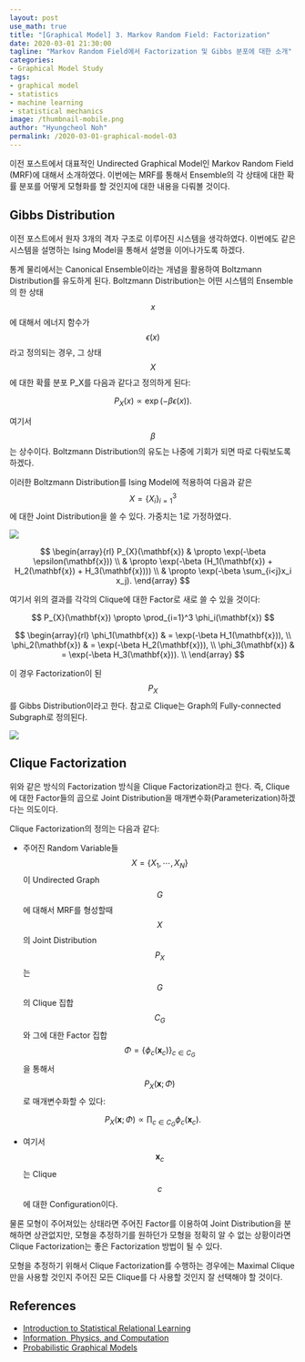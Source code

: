 ```yaml
---
layout: post
use_math: true
title: "[Graphical Model] 3. Markov Random Field: Factorization"
date: 2020-03-01 21:30:00
tagline: "Markov Random Field에서 Factorization 및 Gibbs 분포에 대한 소개"
categories:
- Graphical Model Study
tags:
- graphical model
- statistics
- machine learning
- statistical mechanics
image: /thumbnail-mobile.png
author: "Hyungcheol Noh"
permalink: /2020-03-01-graphical-model-03
---
```


이전 포스트에서 대표적인 Undirected Graphical Model인 Markov Random Field (MRF)에 대해서 소개하였다. 이번에는 MRF를 통해서 Ensemble의 각 상태에 대한 확률 분포를 어떻게 모형화를 할 것인지에 대한 내용을 다뤄볼 것이다.

## Gibbs Distribution
이전 포스트에서 원자 3개의 격자 구조로 이루어진 시스템을 생각하였다. 이번에도 같은 시스템을 설명하는 Ising Model을 통해서 설명을 이어나가도록 하겠다.

통계 물리에서는 Canonical Ensemble이라는 개념을 활용하여 Boltzmann Distribution를 유도하게 된다. Boltzmann Distribution는 어떤 시스템의 Ensemble의 한 상태 $$x$$에 대해서 에너지 함수가 $$\epsilon(x)$$라고 정의되는 경우, 그 상태 $$X$$에 대한 확률 분포 P_X를 다음과 같다고 정의하게 된다:

$$
P_{X}(x) \propto \exp(-\beta \epsilon(x)).
$$

여기서 $$\beta$$는 상수이다. Boltzmann Distribution의 유도는 나중에 기회가 되면 따로 다뤄보도록 하겠다.

이러한 Boltzmann Distribution를 Ising Model에 적용하여 다음과 같은 $$X=\{X_i \}_{i=1}^3$$에 대한 Joint Distribution을 쓸 수 있다. 가중치는 1로 가정하였다.

![](/assets/img/2020-01-26-graphical-model-02/2020-01-26-graphical-model-02_2020-01-26-10-58-56.png)

$$
\begin{array}{rl}
P_{X}(\mathbf{x})
& \propto \exp(-\beta \epsilon(\mathbf{x})) \\
& \propto \exp(-\beta (H_1(\mathbf{x}) + H_2(\mathbf{x}) + H_3(\mathbf{x}))) \\
& \propto \exp(-\beta \sum_{i<j}x_i x_j).
\end{array}
$$

여기서 위의 결과를 각각의 Clique에 대한 Factor로 새로 쓸 수 있을 것이다:

$$
P_{X}(\mathbf{x}) \propto \prod_{i=1}^3 \phi_i(\mathbf{x})
$$

$$
\begin{array}{rl}
\phi_1(\mathbf{x}) & = \exp(-\beta H_1(\mathbf{x})), \\
\phi_2(\mathbf{x}) & = \exp(-\beta H_2(\mathbf{x})), \\
\phi_3(\mathbf{x}) & = \exp(-\beta H_3(\mathbf{x})). \\
\end{array}
$$

이 경우 Factorization이 된 $$P_X$$를 Gibbs Distribution이라고 한다. 참고로 Clique는 Graph의 Fully-connected Subgraph로 정의된다.

![](/assets/img/2020-01-26-graphical-model-02/2020-01-26-graphical-model-02_2020-01-26-11-02-11.png)

## Clique Factorization
위와 같은 방식의 Factorization 방식을 Clique Factorization라고 한다. 즉, Clique에 대한 Factor들의 곱으로 Joint Distribution을 매개변수화(Parameterization)하겠다는 의도이다.

Clique Factorization의 정의는 다음과 같다:
- 주어진 Random Variable들 $$X=\{X_1, \cdots, X_N \}$$이 Undirected Graph $$G$$에 대해서 MRF를 형성할때 $$X$$의 Joint Distribution $$P_X$$는 $$G$$의 Clique 집합 $$C_G$$와 그에 대한 Factor 집합 $$\Phi=\{\phi_c(\mathbf{x}_c) \}_{c\in C_G}$$을 통해서 $$P_X(\mathbf{x};\Phi)$$로 매개변수화할 수 있다:

$$
P_X(\mathbf{x};\Phi) \propto \prod_{c \in C_G} \phi_c (\mathbf{x}_c).
$$

- 여기서 $$\mathbf{x}_c$$는 Clique $$c$$에 대한 Configuration이다.

물론 모형이 주어져있는 상태라면 주어진 Factor를 이용하여 Joint Distribution을 분해하면 상관없지만, 모형을 추정하기를 원하던가 모형을 정확히 알 수 없는 상황이라면 Clique Factorization는 좋은 Factorization 방법이 될 수 있다.

모형을 추정하기 위해서 Clique Factorization를 수행하는 경우에는 Maximal Clique만을 사용할 것인지 주어진 모든 Clique를 다 사용할 것인지 잘 선택해야 할 것이다.

## References
- [Introduction to Statistical Relational Learning](https://mitpress.mit.edu/books/introduction-statistical-relational-learning)
- [Information, Physics, and Computation](https://web.stanford.edu/~montanar/RESEARCH/book.html)
- [Probabilistic Graphical Models](https://mitpress.mit.edu/books/probabilistic-graphical-models)